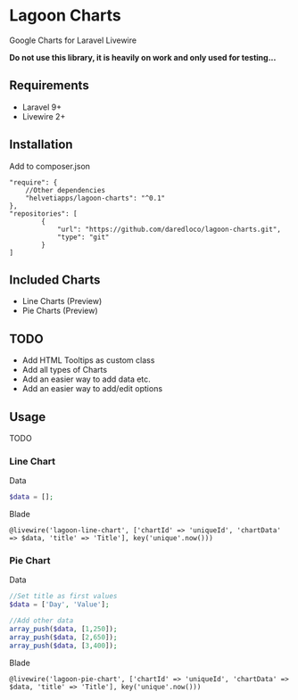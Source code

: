 # Lagoon Charts
Google Charts for Laravel Livewire

**Do not use this library, it is heavily on work and only used for testing...**


## Requirements

* Laravel 9+
* Livewire 2+

## Installation

Add to composer.json
```
"require": {
    //Other dependencies
    "helvetiapps/lagoon-charts": "^0.1"
},
"repositories": [
        {
            "url": "https://github.com/daredloco/lagoon-charts.git",
            "type": "git"
        }
]
```


## Included Charts

* Line Charts (Preview)
* Pie Charts (Preview)


## TODO

* Add HTML Tooltips as custom class
* Add all types of Charts
* Add an easier way to add data etc.
* Add an easier way to add/edit options


## Usage

TODO

### Line Chart

Data
```php
$data = [];
```

Blade
```
@livewire('lagoon-line-chart', ['chartId' => 'uniqueId', 'chartData' => $data, 'title' => 'Title'], key('unique'.now()))
```


### Pie Chart

Data
```php
//Set title as first values
$data = ['Day', 'Value'];

//Add other data
array_push($data, [1,250]);
array_push($data, [2,650]);
array_push($data, [3,400]);
```

Blade
```
@livewire('lagoon-pie-chart', ['chartId' => 'uniqueId', 'chartData' => $data, 'title' => 'Title'], key('unique'.now()))
```